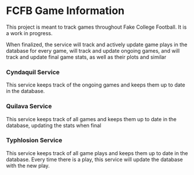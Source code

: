 # FCFB Game Information

This project is meant to track games throughout Fake College Football. It is a work in progress.

When finalized, the service will track and actively update game plays in the database for every game, will
track and update ongoing games, and will track and update final game stats, as well as their plots and similar

### Cyndaquil Service
This service keeps track of the ongoing games and keeps them up to date in the database.

### Quilava Service
This service keeps track of all games and keeps them up to date in the database, updating the stats when final

### Typhlosion Service
This service keeps track of all game plays and keeps them up to date in the database. Every time there is a play, this 
service will update the database with the new play.